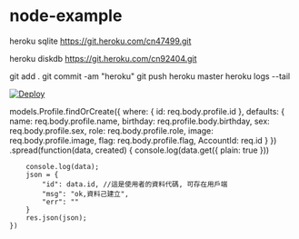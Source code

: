# node-example

heroku sqlite
https://git.heroku.com/cn47499.git

heroku diskdb
https://git.heroku.com/cn92404.git


git add .
git commit -am "heroku"
git push heroku master
heroku logs --tail


[![Deploy](https://www.herokucdn.com/deploy/button.svg)](https://heroku.com/deploy)




models.Profile.findOrCreate({
        where: {
            id: req.body.profile.id
        },
        defaults: {
            name: req.body.profile.name,
            birthday: req.profile.body.birthday,
            sex: req.body.profile.sex,
            role: req.body.profile.role,
            image: req.body.profile.image,
            flag: req.body.profile.flag,
            AccountId: req.id
        }
    })
    .spread(function(data, created) {
        console.log(data.get({
            plain: true
        }))

        console.log(data);
        json = {
            "id": data.id, //這是使用者的資料代碼, 可存在用戶端
            "msg": "ok,資料己建立",
            "err": ""
        }
        res.json(json);
    })
